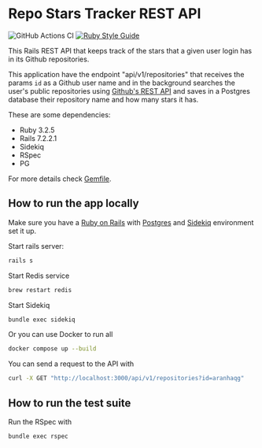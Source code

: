 # Repo Stars Tracker REST API
![GitHub Actions CI](https://github.com/aranhaqg/repo-stars/actions/workflows/CI.yml/badge.svg)
[![Ruby Style Guide](https://img.shields.io/badge/code_style-rubocop-brightgreen.svg)](https://github.com/rubocop-hq/rubocop)

This Rails REST API that keeps track of the stars that a given user login has in its Github repositories.

This application have the endpoint "api/v1/repositories" that receives the params ```id``` as a Github user name and in the background searches the user's public repositories using [Github's REST API](https://docs.github.com/en/rest/overview/resources-in-the-rest-api) and saves in a Postgres database their repository name and how many stars it has.

These are some dependencies:

* Ruby 3.2.5
* Rails 7.2.2.1
* Sidekiq
* RSpec
* PG

For more details check [Gemfile](Gemfile).

## How to run the app locally
Make sure you have a [Ruby on Rails](https://guides.rubyonrails.org/getting_started.html#installing-rails) with [Postgres](https://www.postgresql.org/) and [Sidekiq](https://sidekiq.org/) environment set it up.

Start rails server:
```sh
rails s
```
Start Redis service
```sh
brew restart redis
```
Start Sidekiq
```sh
bundle exec sidekiq
```

Or you can use Docker to run all

```sh
docker compose up --build
```

You can send a request to the API with
```sh
curl -X GET "http://localhost:3000/api/v1/repositories?id=aranhaqg"
```

## How to run the test suite
Run the RSpec with

```sh
bundle exec rspec
```
